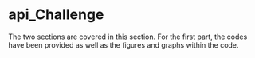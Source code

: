 # api_Challenge

The two sections are covered in this section.
For the first part, the codes have been provided as well as the figures and graphs within the code.
